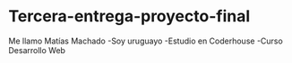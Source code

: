 # Tercera-entrega-proyecto-final
Me llamo Matías Machado
-Soy uruguayo
-Estudio en Coderhouse
-Curso Desarrollo Web
